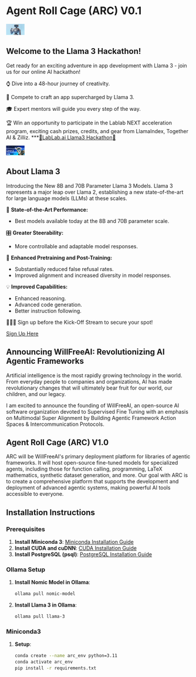 # Agent Roll Cage (ARC) V0.1

<img
src="docs/ARC_05_lablab.jpeg"
  style="display: inline-block; margin: 0 auto; max-width: 50px">

## Welcome to the Llama 3 Hackathon!
Get ready for an exciting adventure in app development with Llama 3 - join us for our online AI hackathon!

⌚ Dive into a 48-hour journey of creativity.

🚀 Compete to craft an app supercharged by Llama 3.

🎓 Expert mentors will guide you every step of the way.

🏆 Win an opportunity to participate in the Lablab NEXT acceleration program, exciting cash prizes, credits, and gear from LlamaIndex, Together AI & Zilliz.
***[🦾LabLab.ai Llama3 Hackathon🦿](https://lablab.ai/event/llama-3-ai-hackathon)

<img
src="docs/llama3_hackathon.jpeg"
  style="display: inline-block; margin: 0 auto; max-width: 50px">

## About Llama 3
Introducing the New 8B and 70B Parameter Llama 3 Models. Llama 3 represents a major leap over Llama 2, establishing a new state-of-the-art for large language models (LLMs) at these scales.

🚀 **State-of-the-Art Performance:**
- Best models available today at the 8B and 70B parameter scale.

🎛️ **Greater Steerability:**
- More controllable and adaptable model responses.

🔄 **Enhanced Pretraining and Post-Training:**
- Substantially reduced false refusal rates.
- Improved alignment and increased diversity in model responses.

💡 **Improved Capabilities:**
- Enhanced reasoning.
- Advanced code generation.
- Better instruction following.

🧑🏻‍💻 Sign up before the Kick-Off Stream to secure your spot!

[Sign Up Here](https://www.linkedin.com/pulse/building-agentic-action-space-frameworks-willfreeai-8enre/?trackingId=MEw0Xp7tQM%2BNUrjbjTLCvw%3D%3D)

## Announcing WillFreeAI: Revolutionizing AI Agentic Frameworks
Artificial intelligence is the most rapidly growing technology in the world. From everyday people to companies and organizations, AI has made revolutionary changes that will ultimately bear fruit for our world, our children, and our legacy.

I am excited to announce the founding of WillFreeAI, an open-source AI software organization devoted to Supervised Fine Tuning with an emphasis on Multimodal Super Alignment by Building Agentic Framework Action Spaces & Intercommunication Protocols.

## Agent Roll Cage (ARC) V1.0
ARC will be WillFreeAI's primary deployment platform for libraries of agentic frameworks. It will host open-source fine-tuned models for specialized agents, including those for function calling, programming, LaTeX mathematics, synthetic dataset generation, and more. Our goal with ARC is to create a comprehensive platform that supports the development and deployment of advanced agentic systems, making powerful AI tools accessible to everyone.

## Installation Instructions

### Prerequisites
1. **Install Miniconda 3**: 
   [Miniconda Installation Guide](https://docs.conda.io/projects/conda/en/latest/user-guide/install/index.html)
2. **Install CUDA and cuDNN**:
   [CUDA Installation Guide](https://docs.nvidia.com/cuda/cuda-installation-guide-linux/index.html)
3. **Install PostgreSQL (psql)**:
   [PostgreSQL Installation Guide](https://www.postgresql.org/download/)

### Ollama Setup
1. **Install Nomic Model in Ollama**:
    ```bash
    ollama pull nomic-model

2. **Install Llama 3 in Ollama**:
    ```bash
    ollama pull llama-3

### Miniconda3
1. **Setup**:
    ```bash
    conda create --name arc_env python=3.11
    conda activate arc_env
    pip install -r requirements.txt